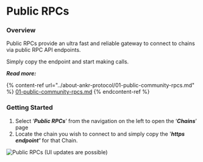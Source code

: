 # Public RPCs

### Overview&#x20;

Public RPCs provide an ultra fast and reliable gateway to connect to chains via public RPC API endpoints.

Simply copy the endpoint and start making calls.&#x20;

_**Read more:**_

{% content-ref url="../about-ankr-protocol/01-public-community-rpcs.md" %}
[01-public-community-rpcs.md](../about-ankr-protocol/01-public-community-rpcs.md)
{% endcontent-ref %}

### Getting Started

1. Select ‘_**Public RPCs**_’ from the navigation on the left to open the ‘_**Chains**_’ page
2. Locate the chain you wish to connect to and simply copy the '_**https endpoint'**_ for that Chain.

![Public RPCs (UI updates are possible)](https://lh6.googleusercontent.com/ZSNtnfbPORF2OnXcWRyZi7xOEd2WopafbVRiIpx5b2kYRam9qisMrVdVUc2XONrJrJ1ys\_bXLZn7U4Y1NroQFZcINxRr\_vw-dEcp-18jk\_eLKf5A2oFPOE5g-3BdvhVeU3g3Mz7F=s1600)
